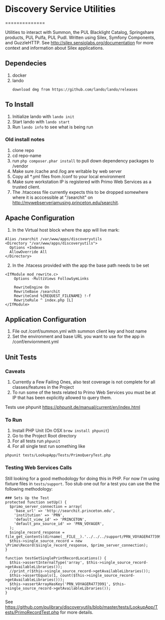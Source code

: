 # Discovery Service Utilities
==============

Utilities to interact with Summon, the PUL Blacklight Catalog, Springshare products, PUL Pulfa, PUL Pudl. Written using Silex, Symfony Components, and GuzzleHTTP. See http://silex.sensiolabs.org/documentation for more context and information about Silex applications.

## Dependecies
1. docker
1. lando
    ```
    download dmg from https://github.com/lando/lando/releases
    ```

## To Install

1. Initialize lando with `lando init`
1. Start lando with `lando start`
1. Run `lando info` to see what is being run

### Old install notes
1. clone repo
2. cd repo-name
3. run ```php composer.phar install``` to pull down dependency packages to /vendor
4. Make sure /cache and /log are writable by web server
5. Copy all *.yml files from /conf to your local environment
6. Make sure workstation IP is registered with Primo Web Services as a trusted client.
7. The .htaccess file currently expects this to be dropped somewhere where it is acccessible at "/searchit" on http://mywebserveriamusing.princeton.edu/searchit.

## Apache Configuration

1. In the Virtual host block where the app will live mark:
```
Alias /searchit /var/www/apps/discoveryutils
<Directory "/var/www/apps/discoveryutils">
  Options +Indexes
  AllowOverride All
</Directory>
```    
2. In the .htacess provided with the app the base path needs to be set
```
<IfModule mod_rewrite.c>
    Options -MultiViews FollowSymLinks

    RewriteEngine On
    RewriteBase /searchit
    RewriteCond %{REQUEST_FILENAME} !-f
    RewriteRule ^ index.php [L]
</IfModule>
```

## Application Configuration

1. File out /conf/summon.yml with summon client key and host name
2. Set the environment and base URL you want to use for the app in /conf/enviornment.yml

## Unit Tests

### Caveats
1. Currently a Few Failing Ones, also test coverage is not complete for all classes/features in the Project
2. To run some of the tests related to Primo Web Services you must be at IP that has been explicitly allowed to query them.

Tests use phpunit https://phpunit.de/manual/current/en/index.html

### To Run

1. Install PHP Unit (On OSX ```brew install phpunit```)
2. Go to the Project Root directory
3. For all tests run ```phpunit```
4. For all single test run something like
```
phpunit tests/LookupApp/Tests/PrimoQueryTest.php
```

### Testing Web Services Calls
Still looking for a good methodology for doing this in PHP. For now I'm using fixture files in ```tests/support```. Too stub one out for a test you can use the the following methodology:

```
### Sets Up the Test
protected function setUp() {
  $primo_server_connection = array(
    'base_url' => 'http://searchit.princeton.edu',
    'institution' => 'PRN',
    'default_view_id' => 'PRINCETON',
    'default_pnx_source_id' => 'PRN_VOYAGER',
  );
  $single_record_response = file_get_contents(dirname(__FILE__).'../../../support/PRN_VOYAGER4773991.xml');
  $this->single_source_record = new \Primo\Record($single_record_response, $primo_server_connection);
}

function testGetSinglePrintRecordLocations() {
  $this->assertInternalType('array', $this->single_source_record->getAvailableLibraries());
  //print_r($this->single_source_record->getAvailableLibraries());
  $this->assertEquals(1, count($this->single_source_record->getAvailableLibraries()));
  $this->assertArrayHasKey('PRN_VOYAGER4773991', $this->single_source_record->getAvailableLibraries());
}
```

See https://github.com/pulibrary/discoveryutils/blob/master/tests/LookupApp/Tests/PrimoRecordTest.php for more details.
